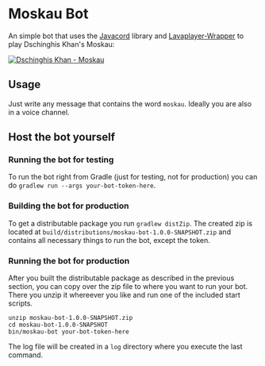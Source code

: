 # Moskau Bot

An simple bot that uses the [Javacord](https://github.com/Javacord/Javacord) library and
[Lavaplayer-Wrapper](https://github.com/Bastian/Lavaplayer-Wrapper) to play Dschinghis Khan's Moskau:

[![Dschinghis Khan - Moskau](http://img.youtube.com/vi/NvS351QKFV4/0.jpg)](http://www.youtube.com/watch?v=NvS351QKFV4 "Dschinghis Khan - Moskau")

## Usage

Just write any message that contains the word `moskau`. Ideally you are also in a voice channel.

## Host the bot yourself

### Running the bot for testing

To run the bot right from Gradle (just for testing, not for production) you can do `gradlew run --args your-bot-token-here`.

### Building the bot for production

To get a distributable package you run `gradlew distZip`. The created zip is located at
`build/distributions/moskau-bot-1.0.0-SNAPSHOT.zip` and contains all necessary things to run the bot, except the token.

### Running the bot for production

After you built the distributable package as described in the previous section, you can copy over the zip file to where
you want to run your bot. There you unzip it whereever you like and run one of the included start scripts.

```shell
unzip moskau-bot-1.0.0-SNAPSHOT.zip
cd moskau-bot-1.0.0-SNAPSHOT
bin/moskau-bot your-bot-token-here
```

The log file will be created in a `log` directory where you execute the last command.
